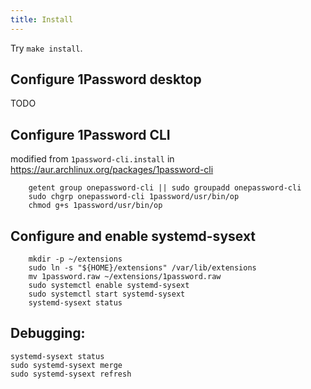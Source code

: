 ```yaml
---
title: Install 
---
```


Try `make install`.

## Configure 1Password desktop

TODO

## Configure 1Password CLI

modified from `1password-cli.install` in https://aur.archlinux.org/packages/1password-cli

```shell
    getent group onepassword-cli || sudo groupadd onepassword-cli
    sudo chgrp onepassword-cli 1password/usr/bin/op
    chmod g+s 1password/usr/bin/op
```

## Configure and enable systemd-sysext

```shell
    mkdir -p ~/extensions
    sudo ln -s "${HOME}/extensions" /var/lib/extensions
    mv 1password.raw ~/extensions/1password.raw
    sudo systemctl enable systemd-sysext
    sudo systemctl start systemd-sysext
    systemd-sysext status
```

## Debugging:

    systemd-sysext status
    sudo systemd-sysext merge
    sudo systemd-sysext refresh
